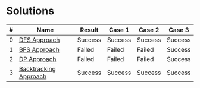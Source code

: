 # Solutions

| # | Name | Result | Case 1 | Case 2 | Case 3 |
| ---:| --- | --- | --- | --- | --- |
| 0 | [DFS Approach](./0_DFS_Approach.py) | Success | Success | Success | Success |
| 1 | [BFS Approach](./1_BFS_Approach.py) | Failed | Failed | Failed | Success |
| 2 | [DP Approach](./2_DP_Approach.py) | Failed | Failed | Failed | Success |
| 3 | [Backtracking Approach](./3_Backtracking_Approach.py) | Success | Success | Success | Success |
